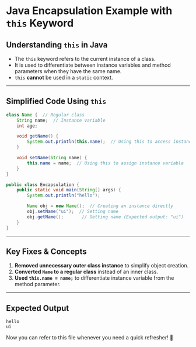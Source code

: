 # Java Encapsulation Example with `this` Keyword

## **Understanding `this` in Java**
- The `this` keyword refers to the current instance of a class.
- It is used to differentiate between instance variables and method parameters when they have the same name.
- `this` **cannot** be used in a `static` context.

---

## **Simplified Code Using `this`**
```java
class Name {  // Regular class
    String name;  // Instance variable
    int age;

    void getName() {
        System.out.println(this.name);  // Using this to access instance variable
    }

    void setName(String name) {
        this.name = name;  // Using this to assign instance variable
    }
}

public class Encapsulation {
    public static void main(String[] args) {
        System.out.println("hello");

        Name obj = new Name();  // Creating an instance directly
        obj.setName("ui");  // Setting name
        obj.getName();       // Getting name (Expected output: "ui")
    }
}
```

---

## **Key Fixes & Concepts**
1. **Removed unnecessary outer class instance** to simplify object creation.
2. **Converted `Name` to a regular class** instead of an inner class.
3. **Used `this.name = name;`** to differentiate instance variable from the method parameter.

---

## **Expected Output**
```
hello
ui
```

Now you can refer to this file whenever you need a quick refresher! 🚀

